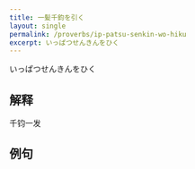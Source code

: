 ```yaml
---
title: 一髪千鈞を引く
layout: single
permalink: /proverbs/ip-patsu-senkin-wo-hiku
excerpt: いっぱつせんきんをひく
---
```


いっぱつせんきんをひく

## 解释

千钧一发

## 例句

